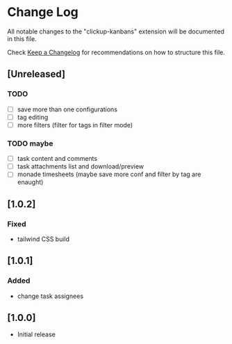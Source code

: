 # Change Log

All notable changes to the "clickup-kanbans" extension will be documented in this file.

Check [Keep a Changelog](http://keepachangelog.com/) for recommendations on how to structure this file.

## [Unreleased]

### TODO

- [ ] save more than one configurations
- [ ] tag editing
- [ ] more filters (filter for tags in filter mode)

### TODO maybe

- [ ] task content and comments
- [ ] task attachments list and download/preview
- [ ] monade timesheets (maybe save more conf and filter by tag are enaught)

## [1.0.2]

### Fixed

- tailwind CSS build

## [1.0.1]

### Added

- change task assignees

## [1.0.0]

- Initial release
